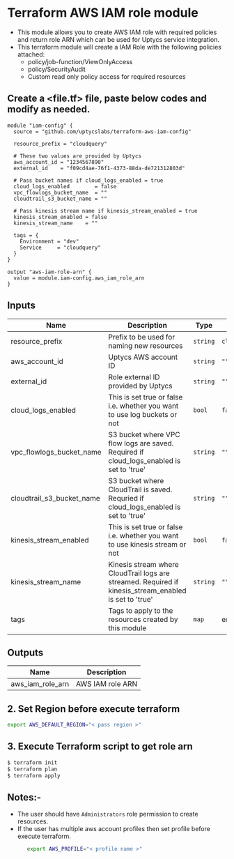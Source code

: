 # Terraform AWS IAM role module

- This module allows you to create AWS IAM role with required policies and return role ARN which can be used for Uptycs service integration.
- This terraform module will create a IAM Role with the following policies attached:
  - policy/job-function/ViewOnlyAccess
  - policy/SecurityAudit
  - Custom read only policy access for required resources

## Create a <file.tf> file, paste below codes and modify as needed.

```
module "iam-config" {
  source = "github.com/uptycslabs/terraform-aws-iam-config"

  resource_prefix = "cloudquery"

  # These two values are provided by Uptycs
  aws_account_id = "1234567890"
  external_id    = "f09cd4ae-76f1-4373-88da-de721312803d"

  # Pass bucket names if cloud_logs_enabled = true
  cloud_logs_enabled        = false
  vpc_flowlogs_bucket_name  = ""
  cloudtrail_s3_bucket_name = ""

  # Pass kinesis stream name if kinesis_stream_enabled = true
  kinesis_stream_enabled = false
  kinesis_stream_name    = ""

  tags = {
    Environment = "dev"
    Service     = "cloudquery"
  }
}

output "aws-iam-role-arn" {
  value = module.iam-config.aws_iam_role_arn
}
```

## Inputs

| Name                      | Description                                                                                            | Type     | Default      |
| ------------------------- | ------------------------------------------------------------------------------------------------------ | -------- | ------------ |
| resource_prefix           | Prefix to be used for naming new resources                                                             | `string` | `cloudquery` |
| aws_account_id            | Uptycs AWS account ID                                                                                  | `string` | `""`         |
| external_id               | Role external ID provided by Uptycs                                                                    | `string` | `""`         |
| cloud_logs_enabled        | This is set true or false i.e. whether you want to use log buckets or not                              | `bool`   | `false`      |
| vpc_flowlogs_bucket_name  | S3 bucket where VPC flow logs are saved. Required if cloud_logs_enabled is set to 'true'               | `string` | `""`         |
| cloudtrail_s3_bucket_name | S3 bucket where CloudTrail is saved. Requried if cloud_logs_enabled is set to 'true'                   | `string` | `""`         |
| kinesis_stream_enabled    | This is set true or false i.e. whether you want to use kinesis stream or not                           | `bool`   | `false`      |
| kinesis_stream_name       | Kinesis stream where CloudTrail logs are streamed. Required if kinesis_stream_enabled is set to 'true' | `string` | `""`         |
| tags                      | Tags to apply to the resources created by this module                                                  | `map`    | empty        |

## Outputs

| Name             | Description      |
| ---------------- | ---------------- |
| aws_iam_role_arn | AWS IAM role ARN |

## 2. Set Region before execute terraform

```sh
export AWS_DEFAULT_REGION="< pass region >"
```

## 3. Execute Terraform script to get role arn

```sh
$ terraform init
$ terraform plan
$ terraform apply
```

## Notes:-

- The user should have `Administrators` role permission to create resources.
- If the user has multiple aws account profiles then set profile before execute terraform.
  ```sh
     export AWS_PROFILE="< profile name >"
  ```
